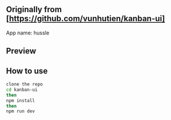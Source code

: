 ## Originally from [https://github.com/vunhutien/kanban-ui]

App name: hussle

## Preview

## How to use

```bash
clone the repo
cd kanban-ui
then
npm install
then
npm run dev
```
